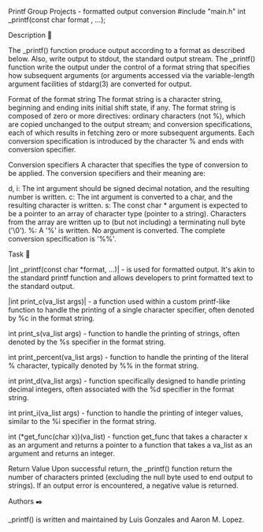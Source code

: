  Printf Group Projects  - formatted output conversion #include "main.h" int _printf(const char format , ...);

Description 💬

The _printf() function produce output according to a format as described below. Also, write output to stdout, the standard output stream. The _printf() function write the output under the control of a format string that specifies how subsequent arguments (or arguments accessed via the variable-length argument facilities of stdarg(3) are converted for output.

Format of the format string The format string is a character string, beginning and ending inits initial shift state, if any. The format string is composed of zero or more directives: ordinary characters (not %), which are copied unchanged to the output stream; and conversion specifications, each of which results in fetching zero or more subsequent arguments. Each conversion specification is introduced by the character % and ends with conversion specifier.

Conversion specifiers A character that specifies the type of conversion to be applied. The conversion specifiers and their meaning are:

d, i: The int argument should be signed decimal notation, and the resulting number is written.
c: The int argument is converted to a char, and the resulting character is written.
s: The const char * argument is expected to be a pointer to an array of character type (pointer to a string). Characters from the array are written up to (but not including) a terminating null byte ('\0').
%: A '%' is written. No argument is converted. The complete conversion specification is '%%'.

Task 📃

|int _printf(const char *format, ...)| - is used for formatted output. It's akin to the standard printf function and allows developers to print formatted text to the standard output.

|int print_c(va_list args)| - a function used within a custom printf-like function to handle the printing of a single character specifier, often denoted by %c in the format string.

int print_s(va_list args) - function to handle the printing of strings, often denoted by the %s specifier in the format string.

int print_percent(va_list args) -  function to handle the printing of the literal % character, typically denoted by %% in the format string.

int print_d(va_list args) - function specifically designed to handle printing decimal integers, often associated with the %d specifier in the format string.

int print_i(va_list args) - function to handle the printing of integer values, similar to the %i specifier in the format string.

int (*get_func(char x))(va_list) - function get_func that takes a character x as an argument and returns a pointer to a function that takes a va_list as an argument and returns an integer.

Return Value Upon successful return, the _printf() function return the number of characters printed (excluding the null byte used to end output to strings). If an output error is encountered, a negative value is returned.

Authors ✒️

 _printf() is written and maintained by Luis Gonzales and Aaron M. Lopez.
